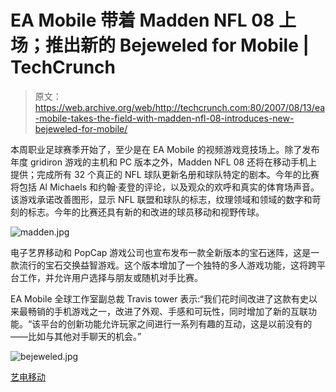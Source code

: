 # EA Mobile 带着 Madden NFL 08 上场；推出新的 Bejeweled for Mobile | TechCrunch

> 原文：<https://web.archive.org/web/http://techcrunch.com:80/2007/08/13/ea-mobile-takes-the-field-with-madden-nfl-08-introduces-new-bejeweled-for-mobile/>

本周职业足球赛季开始了，至少是在 EA Mobile 的视频游戏竞技场上。除了发布年度 gridiron 游戏的主机和 PC 版本之外，Madden NFL 08 还将在移动手机上提供；完成所有 32 个真正的 NFL 球队更新名册和球队特定的剧本。今年的比赛将包括 Al Michaels 和约翰·麦登的评论，以及观众的欢呼和真实的体育场声音。该游戏承诺改善图形，显示 NFL 联盟和球队的标志，纹理领域和领域的数字和苛刻的标志。今年的比赛还具有新的和改进的球员移动和视野传球。

![madden.jpg](img/8b4cb5777972777fc6b7cf38250c32c3.png)

电子艺界移动和 PopCap 游戏公司也宣布发布一款全新版本的宝石迷阵，这是一款流行的宝石交换益智游戏。这个版本增加了一个独特的多人游戏功能，这将跨平台工作，并允许用户选择与朋友或随机对手比赛。

EA Mobile 全球工作室副总裁 Travis tower 表示:“我们花时间改进了这款有史以来最畅销的手机游戏之一，改进了外观、手感和可玩性，同时增加了新的互联功能。“该平台的创新功能允许玩家之间进行一系列有趣的互动，这是以前没有的——比如与其他对手聊天的机会。”

![bejeweled.jpg](img/5dad04db3b200879831370858318c0bb.png)

[艺电移动](https://web.archive.org/web/20141023211756/http://www.eamobile.com/)